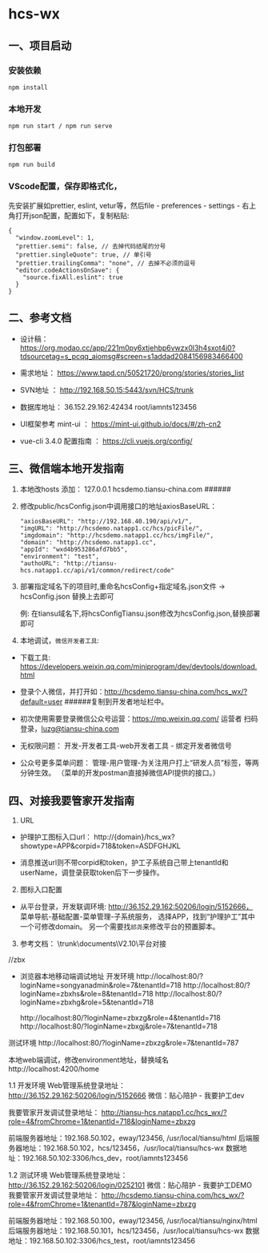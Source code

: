 # hcs-wx

## 一、项目启动

### 安装依赖
```
npm install
```

### 本地开发
```
npm run start / npm run serve
```

### 打包部署
```
npm run build
```

### VScode配置，保存即格式化，

先安装扩展如prettier, eslint, vetur等，然后file - preferences - settings - 右上角打开json配置，配置如下，复制粘贴:

    {
      "window.zoomLevel": 1,
      "prettier.semi": false, // 去掉代码结尾的分号
      "prettier.singleQuote": true, // 单引号
      "prettier.trailingComma": "none", // 去掉不必须的逗号
      "editor.codeActionsOnSave": {
        "source.fixAll.eslint": true
      }
    }


## 二、参考文档

  * 设计稿： https://org.modao.cc/app/221m0py6xtjehbp6vwzx0l3h4sxot4j0?tdsourcetag=s_pcqq_aiomsg#screen=s1addad2084156983466400

  * 需求地址： https://www.tapd.cn/50521720/prong/stories/stories_list

  * SVN地址 ： http://192.168.50.15:5443/svn/HCS/trunk

  * 数据库地址：  36.152.29.162:42434 root/iamnts123456

  * UI框架参考 mint-ui ：  https://mint-ui.github.io/docs/#/zh-cn2

  * vue-cli 3.4.0 配置指南 ：  https://cli.vuejs.org/config/


## 	三、微信端本地开发指南

1. 本地改hosts  添加：  127.0.0.1  hcsdemo.tiansu-china.com  ######

2. 修改public/hcsConfig.json中调用接口的地址axiosBaseURL：

    ```
    "axiosBaseURL": "http://192.168.40.190/api/v1/",
    "imgURL": "http://hcsdemo.natapp1.cc/hcs/picFile/",
    "imgdomain": "http://hcsdemo.natapp1.cc/hcs/imgFile/",
    "domain": "http://hcsdemo.natapp1.cc",
    "appId": "wxd4b953286afd7bb5",
    "environment": "test",
    "authoURL": "http://tiansu-hcs.natapp1.cc/api/v1/common/redirect/code"
    ```

3. 部署指定域名下的项目时,重命名hcsConfig+指定域名.json文件 -> hcsConfig.json 替换上去即可

    例: 在tiansu域名下,将hcsConfigTiansu.json修改为hcsConfig.json,替换部署即可

4.  本地调试，`微信开发者工具`:

  * 下载工具: https://developers.weixin.qq.com/miniprogram/dev/devtools/download.html 

  * 登录个人微信，并打开如：http://hcsdemo.tiansu-china.com/hcs_wx/?default=user    ######复制到开发者地址栏中。
  
  * 初次使用需要登录微信公众号运营：https://mp.weixin.qq.com/  运营者 扫码登录，luzg@tiansu-china.com
	 
  * 无权限问题：  开发-开发者工具-web开发者工具 - 绑定开发者微信号
	
  * 公众号更多菜单问题： 管理-用户管理-为关注用户打上“研发人员”标签，等两分钟生效。 （菜单的开发postman直接掉微信API提供的接口。）

## 四、对接我要管家开发指南
  
1. URL
  
  * 护理护工图标入口url： http://{domain}/hcs_wx?showtype=APP&corpid=718&token=ASDFGHJKL

  * 消息推送url则不带corpid和token，护工子系统自己带上tenantId和userName，调登录获取token后下一步操作。

2. 图标入口配置

  * 从平台登录，开发联调环境: http://36.152.29.162:50206/login/5152666，
  菜单导航-基础配置-菜单管理-子系统服务，
  选择APP，找到“护理护工”其中一个可修改domain。
  另一个需要找`祁尧`来修改平台的预置脚本。

3. 参考文档：
    \trunk\documents\V2.10\平台对接


//zbx

* 浏览器本地移动端调试地址 
开发环境
   http://localhost:80/?loginName=songyanadmin&role=7&tenantId=718
   http://localhost:80/?loginName=zbxhs&role=8&tenantId=718
   http://localhost:80/?loginName=zbxhg&role=5&tenantId=718
   
   http://localhost:80/?loginName=zbxzg&role=4&tenantId=718
   http://localhost:80/?loginName=zbxgj&role=7&tenantId=718
   
 测试环境
   http://localhost:80/?loginName=zbxzg&role=7&tenantId=787

  本地web端调试，修改environment地址，替换域名
  http://localhost:4200/home
  

1.1	开发环境
Web管理系统登录地址：http://36.152.29.162:50206/login/5152666
微信：贴心陪护 - 我要护工dev

我要管家开发调试登录地址：
http://tiansu-hcs.natapp1.cc/hcs_wx/?role=4&fromChrome=1&tenantId=718&loginName=zbxzg

前端服务器地址：192.168.50.102，eway/123456, /usr/local/tiansu/html
后端服务器地址：192.168.50.102，hcs/123456，/usr/local/tiansu/hcs-wx
数据地址：192.168.50.102:3306/hcs_dev，root/iamnts123456

1.2	测试环境
Web管理系统登录地址：http://36.152.29.162:50206/login/0252101
微信：贴心陪护 - 我要护工DEMO
我要管家开发调试登录地址：
http://hcsdemo.tiansu-china.com/hcs_wx/?role=4&fromChrome=1&tenantId=787&loginName=zbxzg

前端服务器地址：192.168.50.100，eway/123456, /usr/local/tiansu/nginx/html
后端服务器地址：192.168.50.101，hcs/123456，/usr/local/tiansu/hcs-wx
数据地址：192.168.50.102:3306/hcs_test，root/iamnts123456  
